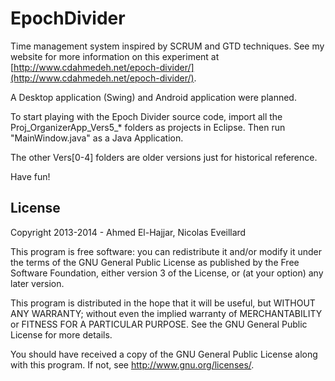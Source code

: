 EpochDivider
============

Time management system inspired by SCRUM and GTD techniques. See my website for more information on this experiment at [http://www.cdahmedeh.net/epoch-divider/](http://www.cdahmedeh.net/epoch-divider/).

A Desktop application (Swing) and Android application were planned.

To start playing with the Epoch Divider source code, import all the Proj_OrganizerApp_Vers5_* folders as projects in Eclipse. Then run "MainWindow.java" as a Java Application.

The other Vers[0-4] folders are older versions just for historical reference.

Have fun!

License
-------

Copyright 2013-2014 - Ahmed El-Hajjar, Nicolas Eveillard

This program is free software: you can redistribute it and/or modify
it under the terms of the GNU General Public License as published by
the Free Software Foundation, either version 3 of the License, or
(at your option) any later version.

This program is distributed in the hope that it will be useful,
but WITHOUT ANY WARRANTY; without even the implied warranty of
MERCHANTABILITY or FITNESS FOR A PARTICULAR PURPOSE.  See the
GNU General Public License for more details.

You should have received a copy of the GNU General Public License
along with this program.  If not, see <http://www.gnu.org/licenses/>.
